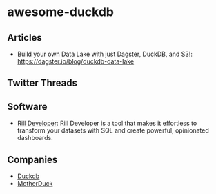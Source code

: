 # awesome-duckdb

## Articles

- Build your own Data Lake with just Dagster, DuckDB, and S3!: <https://dagster.io/blog/duckdb-data-lake>

## Twitter Threads

## Software

- [Rill Developer](https://www.rilldata.com): Rill Developer is a tool that makes it effortless to transform your datasets with SQL and create powerful, opinionated dashboards.

## Companies

- [Duckdb](https://duckdb.org)
- [MotherDuck](https://motherduck.com)
